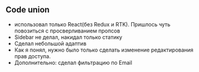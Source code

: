 ## Code union

- использовал только React(без Redux и RTK). Пришлось чуть повозиться с просверливанием пропсов
- Sidebar не делал, накидал только статику
- Сделал небольшой адаптив
- Как я понял, нужно было только сделать изменение редактирования прав доступа.
- Дополнительно: сделал фильтрацию по Email
